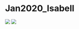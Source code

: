 # Jan2020_Isabell

![](Jan2020_Isabell/plots/Isabell_plot.png)
![](Jan2020_Isabell/plots/Isabell_plot2.png)
